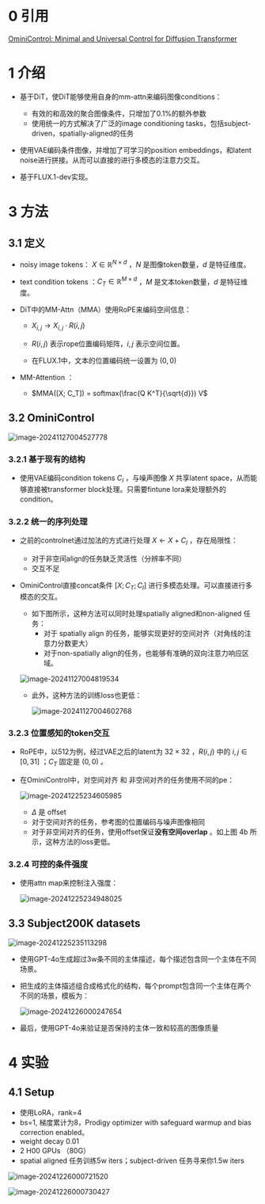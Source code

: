 # 0 引用

[OminiControl: Minimal and Universal Control for Diffusion Transformer](https://arxiv.org/abs/2411.15098)



# 1 介绍

- 基于DiT，使DiT能够使用自身的mm-attn来编码图像conditions：
  - 有效的和高效的聚合图像条件，只增加了0.1%的额外参数
  - 使用统一的方式解决了广泛的image conditioning tasks，包括subject-driven，spatially-aligned的任务

- 使用VAE编码条件图像，并增加了可学习的position embeddings，和latent noise进行拼接。从而可以直接的进行多模态的注意力交互。
- 基于FLUX.1-dev实现。

# 3 方法

## 3.1 定义

- noisy image tokens： $X \in \mathbb{R}^{N \times d}$ ，$N$ 是图像token数量，$d$ 是特征维度。

- text condition tokens ：$C_T \in \mathbb{R}^{M \times d}$  ，$M$ 是文本token数量，$d$ 是特征维度。

- DiT中的MM-Attn（MMA）使用RoPE来编码空间信息：

  - $X_{i,j} \to X_{i,j} \cdot R(i,j)$ 

  - $R(i,j)$ 表示rope位置编码矩阵，$i,j$ 表示空间位置。
  - 在FLUX.1中，文本的位置编码统一设置为 $(0, 0)$ 

- MM-Attention ： 
  - $MMA([X; C_T]) = softmax(\frac{Q K^T}{\sqrt{d}}) V$ 

## 3.2 OminiControl

![image-20241127004527778](imgs/62-OminiControl/image-20241127004527778.png)

### 3.2.1 基于现有的结构

- 使用VAE编码condition tokens $C_I$ ，与噪声图像 $X$ 共享latent space，从而能够直接被transformer block处理。只需要fintune lora来处理额外的condition。

### 3.2.2 统一的序列处理

- 之前的controlnet通过加法的方式进行处理 $X \leftarrow X + C_I$ ，存在局限性：

  - 对于非空间align的任务缺乏灵活性（分辨率不同）
  - 交互不足

- OminiControl直接concat条件 $[X; C_T; C_I]$ 进行多模态处理。可以直接进行多模态的交互。

  - 如下图所示，这种方法可以同时处理spatially aligned和non-aligned 任务：
    - 对于 spatially align 的任务，能够实现更好的空间对齐（对角线的注意力分数更大）
    - 对于non-spatially align的任务，也能够有准确的双向注意力响应区域。

  ![image-20241127004819534](imgs/62-OminiControl/image-20241127004819534.png)

  - 此外，这种方法的训练loss也更低：

    ![image-20241127004602768](imgs/62-OminiControl/image-20241127004602768.png)

### 3.2.3 位置感知的token交互

- RoPE中，以512为例，经过VAE之后的latent为 $32 \times 32$ ，$R(i,j)$ 中的 $i,j \in [0, 31]$ ；$C_T$ 固定是 $(0, 0)$ 。

- 在OminiControl中，对空间对齐 和 非空间对齐的任务使用不同的pe：

  ![image-20241225234605985](imgs/62-OminiControl/image-20241225234605985.png)

  - $\Delta$ 是 offset
  - 对于空间对齐的任务，参考图的位置编码与噪声图像相同
  - 对于非空间对齐的任务，使用offset保证**没有空间overlap** 。如上图 4b 所示，这种方法的loss更低。

### 3.2.4 可控的条件强度

- 使用attn map来控制注入强度：

  ![image-20241225234948025](imgs/62-OminiControl/image-20241225234948025.png)

## 3.3 Subject200K datasets

![image-20241225235113298](imgs/62-OminiControl/image-20241225235113298.png)

- 使用GPT-4o生成超过3w条不同的主体描述，每个描述包含同一个主体在不同场景。

- 把生成的主体描述组合成格式化的结构，每个prompt包含同一个主体在两个不同的场景，模板为：

  ![image-20241226000247654](imgs/62-OminiControl/image-20241226000247654.png)

- 最后，使用GPT-4o来验证是否保持的主体一致和较高的图像质量

# 4 实验

## 4.1 Setup

- 使用LoRA，rank=4
- bs=1, 梯度累计为8，Prodigy optimizer with safeguard warmup and bias correction enabled。
- weight decay 0.01
- 2 H00 GPUs （80G）
- spatial aligned 任务训练5w iters；subject-driven 任务寻来你1.5w iters

![image-20241226000721520](imgs/62-OminiControl/image-20241226000721520.png)

![image-20241226000730427](imgs/62-OminiControl/image-20241226000730427.png)